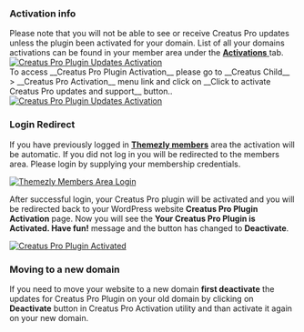 <div class="thz-notification thz-notification-red thz-align-left">
	<h3 class="thz-notification-title">Activation info</h3>
	<div>Please note that you will not be able to see or receive Creatus Pro updates unless the plugin been activated for your domain. List of all your domains activations can be found in your member area under the 	<a href="https://members.themezly.com/thz/user-activations/"> <b>Activations</b> </a> tab.
	</div>
</div>

<div class="thz-lightbox-gallery" markdown="1">

<div class="thz-doc-image max">
<a class="thz-lightbox mfp-image" href="../../docs-media/activate-creatus-pro.jpg" data-mfp-title="Creatus Pro Plugin Updates Activation" data-modal-size="large">
	<img src="../../docs-media/activate-creatus-pro.jpg" alt="Creatus Pro Plugin Updates Activation" />
</a>
</div>

<div markdown="1">
To access  __Creatus Pro Plugin Activation__ please go to __Creatus Child__ >  __Creatus Pro Activation__ menu link and click on __Click to activate Creatus Pro updates and support__ button..

<div class="thz-doc-image">
<a class="thz-lightbox mfp-image" href="../../docs-media/activate-creatus-pro-page.jpg" data-mfp-title="Creatus Pro Plugin Updates Activation" data-modal-size="large">
	<img src="../../docs-media/activate-creatus-pro-page.jpg" alt="Creatus Pro Plugin Updates Activation" />
</a>
</div>

### Login Redirect


If you have previously logged in __[Themezly members](https://members.themezly.com/)__ area the activation will be automatic. If you did not log in you will be redirected to the members area. Please login by supplying your membership credentials. 

<div class="thz-doc-image">
<a class="thz-lightbox mfp-image" href="../../docs-media/themezly-member-area-login.jpg" data-mfp-title="Themezly Members Area Login" data-modal-size="large">
	<img src="../../docs-media/themezly-member-area-login.jpg" alt="Themezly Members Area Login" />
</a>
</div>

After  successful login, your Creatus Pro plugin will be activated and you will be redirected back to your WordPress website __Creatus Pro Plugin Activation__ page. Now you will see the __Your Creatus Pro Plugin is Activated. Have fun!__ message and the button has changed to __Deactivate__. 

<div class="thz-doc-image max">
<a class="thz-lightbox mfp-image" href="../../docs-media/creatus-pro-plugin-active.jpg" data-mfp-title="Creatus Pro Plugin Activated" data-modal-size="large">
	<img src="../../docs-media/creatus-pro-plugin-active.jpg" alt="Creatus Pro Plugin Activated" />
</a>
</div>

### Moving to a new domain

If you need to move your website to a new domain __first deactivate__ the updates for Creatus Pro Plugin on your old domain by clicking on __Deactivate__ button in Creatus Pro Activation utility and than activate it again on your new domain.

</div>



</div>